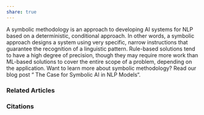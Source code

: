 ```yaml
---
share: true
---
```


A symbolic methodology is an approach to developing AI systems for NLP based on a deterministic, conditional approach. In other words, a symbolic approach designs a system using very specific, narrow instructions that guarantee the recognition of a linguistic pattern. Rule-based solutions tend to have a high degree of precision, though they may require more work than ML-based solutions to cover the entire scope of a problem, depending on the application. Want to learn more about symbolic methodology? Read our blog post “ The Case for Symbolic AI in NLP Models“.

### Related Articles

### Citations
